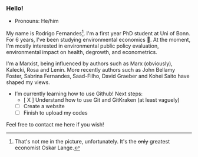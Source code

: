 ###  Hello!
- Pronouns: He/him

My name is Rodrigo Fernandes[^1]. I'm a first year PhD student at Uni of Bonn. For 6 years, I've been studying environmental economics 🌱. At the moment, I'm mostly interested in environmental public policy evaluation, environmental impact on health, degrowth, and econometrics. 

I'm a Marxist, being influenced by authors such as Marx (obviously), Kalecki, Rosa and Lenin. More recently authors such as John Bellamy Foster, Sabrina Fernandes, Saad-Filho, David Graeber and Kohei Saito have shaped my views.

- I’m currently learning how to use Github! Next steps:
  - [ X ] Understand how to use Git and GitKraken (at least vaguely)
  - [ ] Create a website <!--https://levelup.gitconnected.com/build-a-personal-website-with-github-pages-and-hugo-6c68592204c7-->
  - [ ] Finish to upload my codes

Feel free to contact me here if you wish!

[^1]: That's not me in the picture, unfortunately. It's the ~~only~~ greatest economist Oskar Lange.
